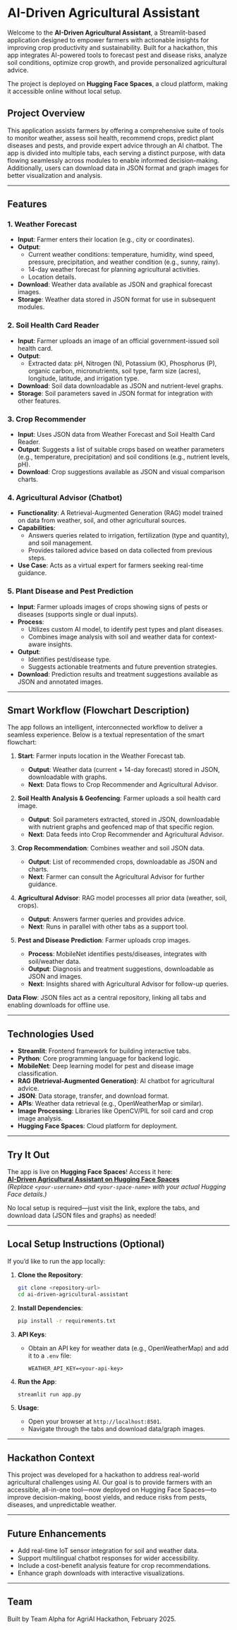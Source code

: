 # AI-Driven Agricultural Assistant

Welcome to the **AI-Driven Agricultural Assistant**, a Streamlit-based application designed to empower farmers with actionable insights for improving crop productivity and sustainability. Built for a hackathon, this app integrates AI-powered tools to forecast pest and disease risks, analyze soil conditions, optimize crop growth, and provide personalized agricultural advice.  

The project is deployed on **Hugging Face Spaces**, a cloud platform, making it accessible online without local setup.

## Project Overview

This application assists farmers by offering a comprehensive suite of tools to monitor weather, assess soil health, recommend crops, predict plant diseases and pests, and provide expert advice through an AI chatbot. The app is divided into multiple tabs, each serving a distinct purpose, with data flowing seamlessly across modules to enable informed decision-making. Additionally, users can download data in JSON format and graph images for better visualization and analysis.

---

## Features

### 1. Weather Forecast
- **Input**: Farmer enters their location (e.g., city or coordinates).
- **Output**:
  - Current weather conditions: temperature, humidity, wind speed, pressure, precipitation, and weather condition (e.g., sunny, rainy).
  - 14-day weather forecast for planning agricultural activities.
  - Location details.
- **Download**: Weather data available as JSON and graphical forecast images.
- **Storage**: Weather data stored in JSON format for use in subsequent modules.

### 2. Soil Health Card Reader
- **Input**: Farmer uploads an image of an official government-issued soil health card.
- **Output**:
  - Extracted data: pH, Nitrogen (N), Potassium (K), Phosphorus (P), organic carbon, micronutrients, soil type, farm size (acres), longitude, latitude, and irrigation type.
- **Download**: Soil data downloadable as JSON and nutrient-level graphs.
- **Storage**: Soil parameters saved in JSON format for integration with other features.

### 3. Crop Recommender
- **Input**: Uses JSON data from Weather Forecast and Soil Health Card Reader.
- **Output**: Suggests a list of suitable crops based on weather parameters (e.g., temperature, precipitation) and soil conditions (e.g., nutrient levels, pH).
- **Download**: Crop suggestions available as JSON and visual comparison charts.

### 4. Agricultural Advisor (Chatbot)
- **Functionality**: A Retrieval-Augmented Generation (RAG) model trained on data from weather, soil, and other agricultural sources.
- **Capabilities**:
  - Answers queries related to irrigation, fertilization (type and quantity), and soil management.
  - Provides tailored advice based on data collected from previous steps.
- **Use Case**: Acts as a virtual expert for farmers seeking real-time guidance.

### 5. Plant Disease and Pest Prediction
- **Input**: Farmer uploads images of crops showing signs of pests or diseases (supports single or dual inputs).
- **Process**:
  - Utilizes custom AI model, to identify pest types and plant diseases.
  - Combines image analysis with soil and weather data for context-aware insights.
- **Output**:
  - Identifies pest/disease type.
  - Suggests actionable treatments and future prevention strategies.
- **Download**: Prediction results and treatment suggestions available as JSON and annotated images.

---

## Smart Workflow (Flowchart Description)

The app follows an intelligent, interconnected workflow to deliver a seamless experience. Below is a textual representation of the smart flowchart:

1. **Start**: Farmer inputs location in the Weather Forecast tab.
   - **Output**: Weather data (current + 14-day forecast) stored in JSON, downloadable with graphs.
   - **Next**: Data flows to Crop Recommender and Agricultural Advisor.

2. **Soil Health Analysis & Geofencing**: Farmer uploads a soil health card image.
   - **Output**: Soil parameters extracted, stored in JSON, downloadable with nutrient graphs and geofenced map of that specific region.
   - **Next**: Data feeds into Crop Recommender and Agricultural Advisor.

3. **Crop Recommendation**: Combines weather and soil JSON data.
   - **Output**: List of recommended crops, downloadable as JSON and charts.
   - **Next**: Farmer can consult the Agricultural Advisor for further guidance.

4. **Agricultural Advisor**: RAG model processes all prior data (weather, soil, crops).
   - **Output**: Answers farmer queries and provides advice.
   - **Next**: Runs in parallel with other tabs as a support tool.

5. **Pest and Disease Prediction**: Farmer uploads crop images.
   - **Process**: MobileNet identifies pests/diseases, integrates with soil/weather data.
   - **Output**: Diagnosis and treatment suggestions, downloadable as JSON and images.
   - **Next**: Insights shared with Agricultural Advisor for follow-up queries.

**Data Flow**: JSON files act as a central repository, linking all tabs and enabling downloads for offline use.

---

## Technologies Used

- **Streamlit**: Frontend framework for building interactive tabs.
- **Python**: Core programming language for backend logic.
- **MobileNet**: Deep learning model for pest and disease image classification.
- **RAG (Retrieval-Augmented Generation)**: AI chatbot for agricultural advice.
- **JSON**: Data storage, transfer, and download format.
- **APIs**: Weather data retrieval (e.g., OpenWeatherMap or similar).
- **Image Processing**: Libraries like OpenCV/PIL for soil card and crop image analysis.
- **Hugging Face Spaces**: Cloud platform for deployment.

---

## Try It Out

The app is live on **Hugging Face Spaces**! Access it here:  
[**AI-Driven Agricultural Assistant on Hugging Face Spaces**](https://huggingface.co/spaces/<your-username>/<your-space-name>)  
*(Replace `<your-username>` and `<your-space-name>` with your actual Hugging Face details.)*

No local setup is required—just visit the link, explore the tabs, and download data (JSON files and graphs) as needed!

---

## Local Setup Instructions (Optional)

If you’d like to run the app locally:

1. **Clone the Repository**:
   ```bash
   git clone <repository-url>
   cd ai-driven-agricultural-assistant
   ```

2. **Install Dependencies**:
   ```bash
   pip install -r requirements.txt
   ```

3. **API Keys**:
   - Obtain an API key for weather data (e.g., OpenWeatherMap) and add it to a `.env` file:
     ```
     WEATHER_API_KEY=<your-api-key>
     ```

4. **Run the App**:
   ```bash
   streamlit run app.py
   ```

5. **Usage**:
   - Open your browser at `http://localhost:8501`.
   - Navigate through the tabs and download data/graph images.

---

## Hackathon Context

This project was developed for a hackathon to address real-world agricultural challenges using AI. Our goal is to provide farmers with an accessible, all-in-one tool—now deployed on Hugging Face Spaces—to improve decision-making, boost yields, and reduce risks from pests, diseases, and unpredictable weather.

---

## Future Enhancements

- Add real-time IoT sensor integration for soil and weather data.
- Support multilingual chatbot responses for wider accessibility.
- Include a cost-benefit analysis feature for crop recommendations.
- Enhance graph downloads with interactive visualizations.

---

## Team

Built by Team Alpha for AgriAI Hackathon, February 2025.

